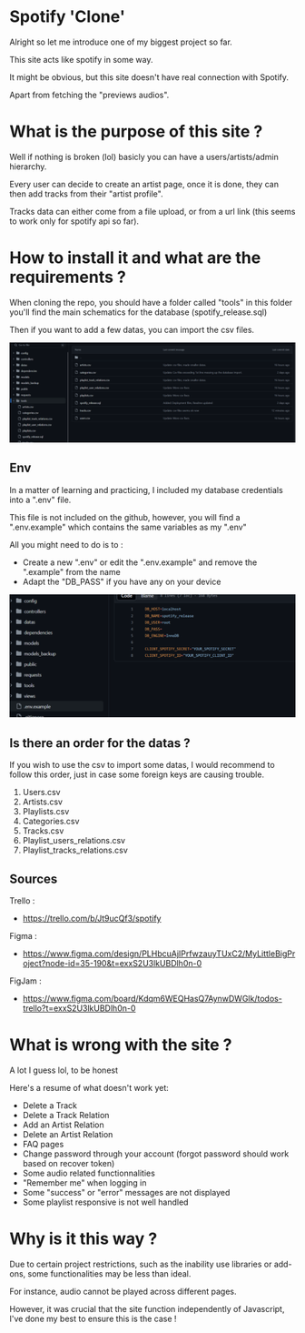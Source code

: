 # Spotify 'Clone' #

Alright so let me introduce one of my biggest project so far.

This site acts like spotify in some way.

It might be obvious, but this site doesn't have real connection with Spotify.

Apart from fetching the "previews audios".



# What is the purpose of this site ? #

Well if nothing is broken (lol) basicly you can have a users/artists/admin hierarchy.

Every user can decide to create an artist page, once it is done, they can then add tracks from their "artist profile".

Tracks data can either come from a file upload, or from a url link (this seems to work only for spotify api so far).



# How to install it and what are the requirements ? #

When cloning the repo, you should have a folder called "tools" in this folder you'll find the main schematics for the database (spotify_release.sql)

Then if you want to add a few datas, you can import the csv files.

![alt text](/public/ressources/tutoriel_image/tuto_img_1.png)



## Env ##

In a matter of learning and practicing, I included my database credentials into a ".env" file.

This file is not included on the github, however, you will find a ".env.example" which contains the same variables as my ".env"

All you might need to do is to :
- Create a new ".env" or edit the ".env.example" and remove the ".example" from the name
- Adapt the "DB_PASS" if you have any on your device

![alt text](/public/ressources/tutoriel_image/tuto_img_2.png)


## Is there an order for the datas ? ##

If you wish to use the csv to import some datas, I would recommend to follow this order, just in case some foreign keys are causing trouble.

1. Users.csv
2. Artists.csv
3. Playlists.csv
4. Categories.csv
5. Tracks.csv
6. Playlist_users_relations.csv
7. Playlist_tracks_relations.csv
 


## Sources ##

Trello :

- https://trello.com/b/Jt9ucQf3/spotify

Figma :

- https://www.figma.com/design/PLHbcuAjIPrfwzauyTUxC2/MyLittleBigProject?node-id=35-190&t=exxS2U3lkUBDlh0n-0

FigJam :

- https://www.figma.com/board/Kdqm6WEQHasQ7AynwDWGlk/todos-trello?t=exxS2U3lkUBDlh0n-0


# What is wrong with the site ? #

A lot I guess lol, to be honest 

Here's a resume of what doesn't work yet:

- Delete a Track
- Delete a Track Relation
- Add an Artist Relation
- Delete an Artist Relation
- FAQ pages
- Change password through your account (forgot password should work based on recover token)
- Some audio related functionnalities
- "Remember me" when logging in
- Some "success" or "error" messages are not displayed
- Some playlist responsive is not well handled
 

# Why is it this way ? #

Due to certain project restrictions, such as the inability use libraries or add-ons, some functionalities may be less than ideal.

For instance, audio cannot be played across different pages.

However, it was crucial that the site function independently of Javascript, I've done my best to ensure this is the case !